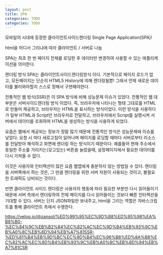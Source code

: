```yaml
---
layout: post
title: SPA
categories: TODO
categories: TODO
---
```


모바일의 시대에 등장한 클라이언트사이드렌더링 Single Page Application(SPA)!

html을 어디서 그리냐에 따라 클라이언트 / 서버로 나눔

SPA는 최초 한 번 페이지 전체를 로딩한 후 데이터만 변경하여 사용할 수 있는 애플리케이션을 의미한다.


렌더링 방식
SPA는 클라이언트사이드렌더링방식 이다.
기본적으로 페이지 로드가 없고, 모든페이지는 단순히 HTML5 History에 의해 렌더링될뿐! 그래서 언제 새로운 데이터를 불러와야할지 스스로 정해서 구현해야한다.




전통적인 웹 방식(SSR)은 이 SPA 방식에 비해 성능문제 이슈가 있었다.
전통적인 웹 대부분은 서버사이드렌더링 방식 이었다. 즉, 브라우저에 나타나는 형태 그대로를 HTML로 만들어 제공하고, 브라우저는 HTML을 표시하는 방식이었다. 이런 방식을 사용하다가 일부 HTML과 Script만 브라우저로 전달하고, 브라우저에서 Script를 실행시켜 서버에서 데이터를 조회하여 HTML을 생성하는 방식을 사용하게 되었다.

요즘은 웹에서 제공되는 정보가 정말 많기 때문에 전통적인 방식은 성능문제에 이슈를 낳았다. 요청 시 마다 새로고침이 일어나며 페이지를 로딩할 때마다 서버로부터 리소스를 전달받아 해석하고 화면에 렌더링 하는 방식이기 때문이다. 예를들어 현재 주소에서 동일한 주소를 가리키는(갖고있는) 버튼을 눌렀을때, 설정페이지에서 필요한 데이터를 다시 가져올 수 없다.

이것은 사용자와 인터랙션이 많은 요즘 웹앱에게 충분하지 않는 방법일 수 있다. 렌더링을 서버쪽에서 하는 것은, 그 만큼 렌더링을 위한 서버 자원이 사용되는 것이고, 불필요한 트래픽도 낭비되는 것이다.

반면 클라이언트 사이드 렌더링은 사용자의 행동에 따라 필요한 부분만 다시 읽어들이기 때문에 서버 측에서 렌더링하여 전체 페이지를 다시 읽어들이는 것보다 빠른 인터렉션을 기대할 수 있다. 서버는 단지 JSON파일만 보내주고, html을 그리는 역할은 자바스크립트를 통해 클라이언트 측에서 수행한다.


https://velog.io/@zansol/%ED%99%95%EC%9D%B8%ED%95%98%EA%B8%B0-%EC%84%9C%EB%B2%84%EC%82%AC%EC%9D%B4%EB%93%9C%EB%A0%8C%EB%8D%94%EB%A7%81SSR-%ED%81%B4%EB%9D%BC%EC%9D%B4%EC%96%B8%ED%8A%B8%EC%82%AC%EC%9D%B4%EB%93%9C%EB%A0%8C%EB%8D%94%EB%A7%81CSR